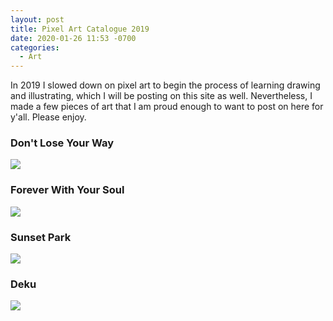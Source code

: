 ```yaml
---
layout: post
title: Pixel Art Catalogue 2019
date: 2020-01-26 11:53 -0700
categories:
  - Art
---
```



In 2019 I slowed down on pixel art to begin the process of learning drawing and illustrating, which I will be posting on this site as well. Nevertheless, I made a few pieces of art that I am proud enough to want to post on here for y'all. Please enjoy.


### Don't Lose Your Way
![](https://i.imgur.com/lknVksk.png)


### Forever With Your Soul
![](https://i.imgur.com/zS1YdlV.png)


### Sunset Park
![](https://i.imgur.com/nl5fo4x.png)


### Deku
![](https://i.imgur.com/itpFQiU.png)
